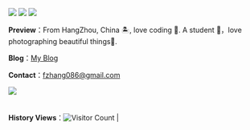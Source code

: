 ![](https://img.shields.io/badge/Java-1.8-brightgreen)
![](https://img.shields.io/badge/Python-3.7-brightgreen)
![](https://img.shields.io/badge/Html-15-brightgreen)

  **Preview**：From HangZhou, China 🏝, love coding 🐍. A student 🏫，love photographing beautiful things🌿.

  **Blog**：[My Blog](https://sfhjavaer.tech/)

  **Contact**：fzhang086@gmail.com

<a href="https://github.com/SFHJavaer"><img align="left" src="https://github-readme-stats.vercel.app/api/top-langs/?username=SFHJavaer&layout=compact&theme=vue&hide_border=true" /></a>
<br><br><br>**History Views**：![Visitor Count](https://profile-counter.glitch.me/Christmas/count.svg) |
